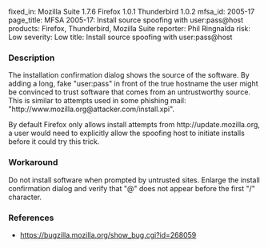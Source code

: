 fixed_in: Mozilla Suite 1.7.6
          Firefox 1.0.1
          Thunderbird 1.0.2
mfsa_id: 2005-17
page_title: MFSA 2005-17: Install source spoofing with user:pass@host
products: Firefox, Thunderbird, Mozilla Suite
reporter: Phil Ringnalda
risk: Low
severity: Low
title: Install source spoofing with user:pass@host

<h3>Description</h3>

<p>The installation confirmation dialog shows the source of the software.
By adding a long, fake "user:pass" in front of the true hostname the
user might be convinced to trust software that comes from an untrustworthy
source. This is similar to attempts used in some phishing mail:
"http://www.mozilla.org@attacker.com/install.xpi".</p>

<p>By default Firefox only allows install attempts from http://update.mozilla.org,
a user would need to explicitly allow the spoofing host to initiate
installs before it could try this trick.</p>

<h3>Workaround</h3>

<p>Do not install software when prompted by untrusted sites. Enlarge
the install confirmation dialog and verify that "@" does not
appear before the first "/" character.</p>

<h3>References</h3>

<ul>
<li><a href="https://bugzilla.mozilla.org/show_bug.cgi?id=268059">
https://bugzilla.mozilla.org/show_bug.cgi?id=268059</a></li>
</ul>



